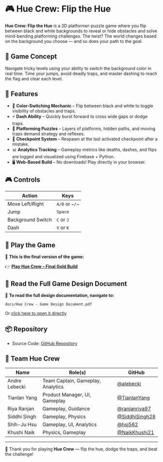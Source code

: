 # 🎮 Hue Crew: Flip the Hue

**Hue Crew: Flip the Hue** is a 2D platformer-puzzle game where you flip between black and white backgrounds to reveal or hide obstacles and solve mind-bending platforming challenges. The twist? The world changes based on the background you choose — and so does your path to the goal.

## 🧠 Game Concept

Navigate tricky levels using your ability to switch the background color in real time. Time your jumps, avoid deadly traps, and master dashing to reach the flag and clear each level.

## 🧩 Features

- 🎨 **Color-Switching Mechanic** – Flip between black and white to toggle visibility of obstacles and traps.
- ⚡ **Dash Ability** – Quickly burst forward to cross wide gaps or dodge traps.
- 🧗 **Platforming Puzzles** – Layers of platforms, hidden paths, and moving traps demand strategy and reflexes.
- 🔁 **Checkpoint System** – Respawn at the last activated checkpoint after a mistake.
- 📊 **Analytics Tracking** – Gameplay metrics like deaths, dashes, and flips are logged and visualized using Firebase + Python.
- 🖥️ **Web-Based Build** – No downloads! Play directly in your browser.

## 🎮 Controls

| Action              | Keys              |
|---------------------|-------------------|
| Move Left/Right     | `A/D` or `←/→`     |
| Jump                | `Space`           |
| Background Switch   | `C` or `J`        |
| Dash                | `V` or `K`        |

## 🚀 Play the Game

🎯 **This is the final version of the game:**

👉 **[Play Hue Crew – Final Gold Build](https://csci-526.github.io/csci526-fall24-friday-main-hue-crew/Gold_Build/)**

## 📄 Read the Full Game Design Document

📘 **To read the full design documentation, navigate to:**

`docs/Hue Crew - Game Design Document.pdf`

Or [click here to open it directly](https://github.com/CSCI-526/csci526-fall24-friday-main-hue-crew/blob/main/docs/Hue%20Crew%20-%20Game%20Design%20Document.pdf)

## 📦 Repository

- Source Code: [GitHub Repository](https://github.com/CSCI-526/csci526-fall24-friday-main-hue-crew)

## 👥 Team Hue Crew

| Name | Role(s) | GitHub |
|------|---------|--------|
| Andre Lebecki | Team Captain, Gameplay, Analytics | [@alebecki](https://github.com/alebecki) |
| Tianlan Yang | Product Manager, UI, Gameplay | [@TianlanYang](https://github.com/TianlanYang) |
| Riya Ranjan | Gameplay, Guidance | [@ranjanriya97](https://github.com/ranjanriya) |
| Siddhi Singh | Gameplay, Physics | [@SiddhiSingh28](https://github.com/SiddhiSingh28) |
| Shih-Ju Hsu | Gameplay, UI, Analytics | [@hsj562](https://github.com/hsj562) |
| Khushi Naik | Physics, Gameplay | [@NaikKhushi21](https://github.com/NaikKhushi21) |

---

🖤 Thank you for playing **Hue Crew** — flip the hue, dodge the traps, and beat the challenge!
